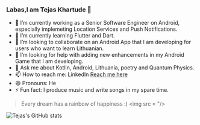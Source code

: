 ### Labas,I am Tejas Khartude 👋




- 🔭 I’m currently working as a Senior Software Engineer on Android, especially implemeting Location Services and Push Notifications.
- 🌱 I’m currently learning Flutter and Dart.
- 👯 I’m looking to collaborate on an Android App that I am developing for users who want to learn Lithuanian.
- 🤔 I’m looking for help with adding new enhancements in my Android Game that I am developing.
- 💬 Ask me about Kotlin, Android, Lithuania, poetry and Quantum Physics.
- 📫 How to reach me: LinkedIn [Reach me here](linkedin.com/in/tejas-khartude-7601b640)
- 😄 Pronouns: He
- ⚡ Fun fact: I produce music and write songs in my spare time.


> Every dream has a rainbow of happiness :) 
<img src = "/>

![Tejas's GitHub stats](https://github-readme-stats.vercel.app/api?username=klaus19&theme=dark&show_icons=true)
